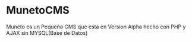 # MunetoCMS
Muneto es un Pequeño CMS que esta en Version Alpha hecho con PHP y AJAX sin MYSQL(Base de Datos)
